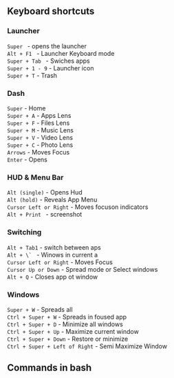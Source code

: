
## Keyboard shortcuts

### Launcher  
```Super ``` - opens the launcher  
```Alt + F1 ``` - Launcher Keyboard mode  
```Super + Tab ``` - Swiches apps  
```Super + 1 - 9``` - Launcher icon  
```Super + T``` - Trash  

### Dash  
```Super``` - Home   
```Super + A``` - Apps Lens  
```Super + F``` - Files Lens  
```Super + M``` - Music Lens   
```Super + V``` - Video Lens   
```Super + C``` - Photo Lens    
```Arrows``` - Moves Focus       
``` Enter ``` - Opens        

### HUD & Menu Bar  
```Alt (single)``` - Opens Hud  
```Alt (hold)``` - Reveals App Menu  
```Cursor Left or Right``` - Moves focuson indicators  
```Alt + Print ``` - screenshot  

### Switching  
```Alt + Tab1``` - switch between aps     
```Alt + \` ``` - Winows in current a    
```Cursor Left or Right``` - Moves Focus   
```Cursor Up or Down``` - Spread mode or Select windows  
```Alt + Q``` - Closes app ot window   

### Windows   
```Super + W``` - Spreads all       
```Ctrl + Super + W``` - Spreads in foused app       
```Ctrl + Super + D``` - Minimize all windows       
```Ctrl + Super + Up``` - Maximize current window       
```Ctrl + Super + Down``` - Restore or minimize     
``` Ctrl + Super + Left of Right ``` - Semi Maximize Window       

## Commands in bash  
```bash  

```
